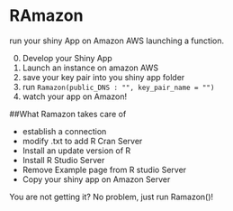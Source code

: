 # RAmazon
run your shiny App on Amazon AWS launching a function.

0. Develop your Shiny App
1. Launch an instance on amazon AWS
2. save your key pair into you shiny app folder
3. run `Ramazon(public_DNS : "", key_pair_name = "")`
4. watch your app on Amazon!

##What Ramazon takes care of

* establish a connection
* modify .txt to add R Cran Server
* Install an update version of R
* Install R Studio Server
* Remove Example page from R studio Server
* Copy your shiny app on Amazon Server

You are not getting it?
No problem, just run Ramazon()!
